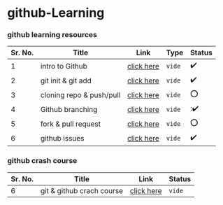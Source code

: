 # github-Learning

### github learning resources

Sr. No. | Title | Link | Type | Status
------- | ----- | ---- | ---- | -------
1 | intro to Github | [click here](https://youtu.be/BCQHnlnPusY) | `vide` | :heavy_check_mark:
2 | git init & git add | [click here](https://www.youtube.com/watch?v=9p2d-CuVlgc) | `vide` | :heavy_check_mark:
3 | cloning repo & push/pull | [click here](https://www.youtube.com/watch?v=yXT1ElMEkW8) | `vide` | :o:
4 | Github branching | [click here](https://www.youtube.com/watch?v=oPpnCh7InLY) | `vide` | ::heavy_check_mark:
5 | fork & pull request | [click here](https://www.youtube.com/watch?v=_NrSWLQsDL4) | `vide` | :o:
6 | github issues | [click here](https://www.youtube.com/watch?v=WMykv2ZMyEQ) | `vide` | :heavy_check_mark:

### github crash course

Sr. No. | Title | Link | Status
------- | ----- | ---- | ------
6 | git & github crach course | [click here](https://www.youtube.com/watch?v=SWYqp7iY_Tc) | `vide` | :o:
